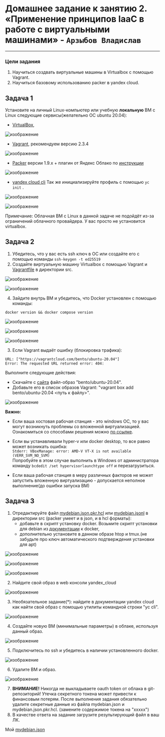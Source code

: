 # Домашнее задание к занятию 2. «Применение принципов IaaC в работе с виртуальными машинами» - `Арзыбов Владислав`


---

### Цели задания

1. Научиться создвать виртуальные машины в Virtualbox с помощью Vagrant.
2. Научиться базовому использованию packer в yandex cloud.

   
## Задача 1
Установите на личный Linux-компьютер или учебную **локальную** ВМ с Linux следующие сервисы(желательно ОС ubuntu 20.04):

- [VirtualBox](https://www.virtualbox.org/),

![изображение](https://github.com/user-attachments/assets/020c3b1d-9207-48c6-99ff-0357ec8e3a1d)

- [Vagrant](https://github.com/netology-code/devops-materials), рекомендуем версию 2.3.4

![изображение](https://github.com/user-attachments/assets/957ed402-a431-43a0-88ed-538c32d8b199)

- [Packer](https://github.com/netology-code/devops-materials/blob/master/README.md) версии 1.9.х + плагин от Яндекс Облако по [инструкции](https://cloud.yandex.ru/docs/tutorials/infrastructure-management/packer-quickstart)

![изображение](https://github.com/user-attachments/assets/5ee9e296-1654-4bf4-bc66-1d48210d6a3d)

- [уandex cloud cli](https://cloud.yandex.com/ru/docs/cli/quickstart) Так же инициализируйте профиль с помощью ```yc init``` .

![изображение](https://github.com/user-attachments/assets/9cf616ac-454c-459f-8a2e-7934e8e449c8)

![изображение](https://github.com/user-attachments/assets/4aaed2a6-88fd-4682-829b-783612f7e12a)


Примечание: Облачная ВМ с Linux в данной задаче не подойдёт из-за ограничений облачного провайдера. У вас просто не установится virtualbox.

## Задача 2

1. Убедитесь, что у вас есть ssh ключ в ОС или создайте его с помощью команды ```ssh-keygen -t ed25519```
2. Создайте виртуальную машину Virtualbox с помощью Vagrant и  [Vagrantfile](https://github.com/netology-code/virtd-homeworks/blob/shvirtd-1/05-virt-02-iaac/src/Vagrantfile) в директории src.

![изображение](https://github.com/user-attachments/assets/cad16650-28bb-462f-a0f6-5e1fe86c7ecf)

![изображение](https://github.com/user-attachments/assets/1f41584f-ad08-470c-a995-b1def2e1bb83)

4. Зайдите внутрь ВМ и убедитесь, что Docker установлен с помощью команды:
```
docker version && docker compose version
```

![изображение](https://github.com/user-attachments/assets/a7b8a6f4-d0d1-43ae-a0e0-f54ae5bf760f)

![изображение](https://github.com/user-attachments/assets/cb734eae-6cdc-4111-8c27-0377b3e14cae)

![изображение](https://github.com/user-attachments/assets/6720bf58-c5d4-4253-bf2a-29269dbca70e)

3. Если Vagrant выдаёт ошибку (блокировка трафика):
```
URL: ["https://vagrantcloud.com/bento/ubuntu-20.04"]     
Error: The requested URL returned error: 404:
```

Выполните следующие действия:

- Скачайте с [сайта](https://app.vagrantup.com/bento/boxes/ubuntu-20.04) файл-образ "bento/ubuntu-20.04".
- Добавьте его в список образов Vagrant: "vagrant box add bento/ubuntu-20.04 <путь к файлу>".

![изображение](https://github.com/user-attachments/assets/91dccdc6-dc32-4883-b0e4-8b2724ac2151)


**Важно:**    
- Если ваша хостовая рабочая станция - это windows ОС, то у вас могут возникнуть проблемы со вложенной виртуализацией. Ознакомиться со cпособами решения можно [по ссылке](https://www.comss.ru/page.php?id=7726).

- Если вы устанавливали hyper-v или docker desktop, то  все равно может возникать ошибка:  
`Stderr: VBoxManage: error: AMD-V VT-X is not available (VERR_SVM_NO_SVM)`   
 Попробуйте в этом случае выполнить в Windows от администратора команду `bcdedit /set hypervisorlaunchtype off` и перезагрузиться.

- Если ваша рабочая станция в меру различных факторов не может запустить вложенную виртуализацию - допускается неполное выполнение(до ошибки запуска ВМ)

## Задача 3

1. Отредактируйте файл    [mydebian.json.pkr.hcl](https://github.com/netology-code/virtd-homeworks/blob/shvirtd-1/05-virt-02-iaac/src/mydebian.json.pkr.hcl)  или [mydebian.jsonl](https://github.com/netology-code/virtd-homeworks/blob/shvirtd-1/05-virt-02-iaac/src/mydebian.json) в директории src (packer умеет и в json, и в hcl форматы):
   - добавьте в скрипт установку docker. Возьмите скрипт установки для debian из  [документации](https://docs.docker.com/engine/install/debian/)  к docker, 
   - дополнительно установите в данном образе htop и tmux.(не забудьте про ключ автоматического подтверждения установки для apt)

![изображение](https://github.com/user-attachments/assets/14382eba-4fd5-4903-8636-374f8491971b)

![изображение](https://github.com/user-attachments/assets/5bfb461f-2345-434e-b5af-eddb2269599f)

![изображение](https://github.com/user-attachments/assets/4cbacf4c-c73a-449a-8d33-52d9e02d1758)

2. Найдите свой образ в web консоли yandex_cloud

![изображение](https://github.com/user-attachments/assets/2fa27ebb-963c-4f62-a617-612a66d5eb01)

3. Необязательное задание(*): найдите в документации yandex cloud как найти свой образ с помощью утилиты командной строки "yc cli".

![изображение](https://github.com/user-attachments/assets/eb284e9e-eeef-4766-9765-44e375758783)

4. Создайте новую ВМ (минимальные параметры) в облаке, используя данный образ.

![изображение](https://github.com/user-attachments/assets/930aaef4-68d2-4c1a-97b9-72001b8b6210)

5. Подключитесь по ssh и убедитесь в наличии установленного docker.

![изображение](https://github.com/user-attachments/assets/c3d80bc1-8bab-4394-b0ae-565b181ab424)

6. Удалите ВМ и образ.

![изображение](https://github.com/user-attachments/assets/5dc52888-d9ca-4c3f-b5f1-0178736b7f6f)

7. **ВНИМАНИЕ!** Никогда не выкладываете oauth token от облака в git-репозиторий! Утечка секретного токена может привести к финансовым потерям. После выполнения задания обязательно удалите секретные данные из файла mydebian.json и mydebian.json.pkr.hcl. (замените содержимое токена на  "ххххх")
8. В качестве ответа на задание  загрузите результирующий файл в ваш ЛК.

Мой 
[mydebian.json](https://github.com/vladislav-arzybov/HOMEWORK/blob/main/15_Virtualizaciya_and_kontejnerizaciya/mydebian.json)
